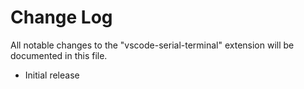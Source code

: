 # Change Log

All notable changes to the "vscode-serial-terminal" extension will be documented in this file.

- Initial release